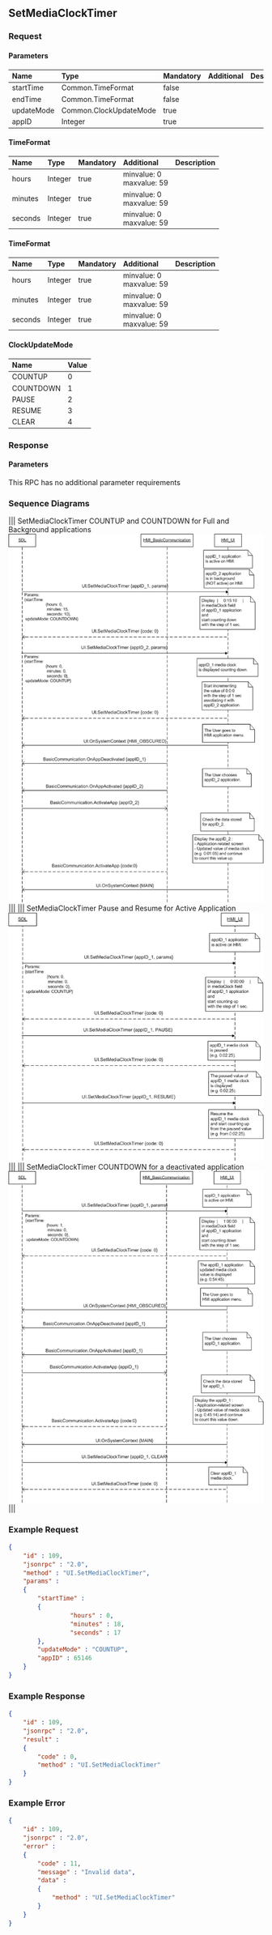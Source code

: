 ## SetMediaClockTimer


### Request

#### Parameters

|Name|Type|Mandatory|Additional|Description|
|:---|:---|:--------|:---------|:----------|
|startTime|Common.TimeFormat|false|||
|endTime|Common.TimeFormat|false|||
|updateMode|Common.ClockUpdateMode|true|||
|appID|Integer|true|||

#### TimeFormat

|Name|Type|Mandatory|Additional|Description|
|:---|:---|:--------|:---------|:----------|
|hours|Integer|true|minvalue: 0<br>maxvalue: 59||
|minutes|Integer|true|minvalue: 0<br>maxvalue: 59||
|seconds|Integer|true|minvalue: 0<br>maxvalue: 59||

#### TimeFormat

|Name|Type|Mandatory|Additional|Description|
|:---|:---|:--------|:---------|:----------|
|hours|Integer|true|minvalue: 0<br>maxvalue: 59||
|minutes|Integer|true|minvalue: 0<br>maxvalue: 59||
|seconds|Integer|true|minvalue: 0<br>maxvalue: 59||

#### ClockUpdateMode

|Name|Value|
|:---|:----|
|COUNTUP|0|
|COUNTDOWN|1|
|PAUSE|2|
|RESUME|3|
|CLEAR|4|

### Response

#### Parameters

This RPC has no additional parameter requirements

### Sequence Diagrams
|||
SetMediaClockTimer COUNTUP and COUNTDOWN for Full and Background applications
![SetMediaClockTimer](./assets/SetMediaClockTimerUpDownFullBackground.png)
|||
|||
SetMediaClockTimer Pause and Resume for Active Application
![SetMediaClockTimer](./assets/SetMediaClockTimerPauseResumeActive.png)
|||
|||
SetMediaClockTimer COUNTDOWN for a deactivated application
![SetMediaClockTimer](./assets/SetMediaClockTimerDownDeactivate.png)
|||

### Example Request

```json
{
	"id" : 109,
	"jsonrpc" : "2.0",
	"method" : "UI.SetMediaClockTimer",
	"params" :
	{
		"startTime" :
		{
				 "hours" : 0,
				 "minutes" : 18,
				 "seconds" : 17
		},
		"updateMode" : "COUNTUP",
		"appID" : 65146
	}
}
```
### Example Response

```json
{
	"id" : 109,
	"jsonrpc" : "2.0",
	"result" :
	{
		"code" : 0,
		"method" : "UI.SetMediaClockTimer"
	}
}
```

### Example Error

```json
{
	"id" : 109,
	"jsonrpc" : "2.0",
	"error" :
	{
		"code" : 11,
		"message" : "Invalid data",
		"data" :
		{
			"method" : "UI.SetMediaClockTimer"
		}
	}
}
```
